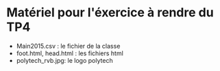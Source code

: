 # Matériel pour l'éxercice à rendre du TP4
* Main2015.csv : le fichier de la classe
* foot.html, head.html : les fichiers html
* polytech_rvb.jpg: le logo polytech
